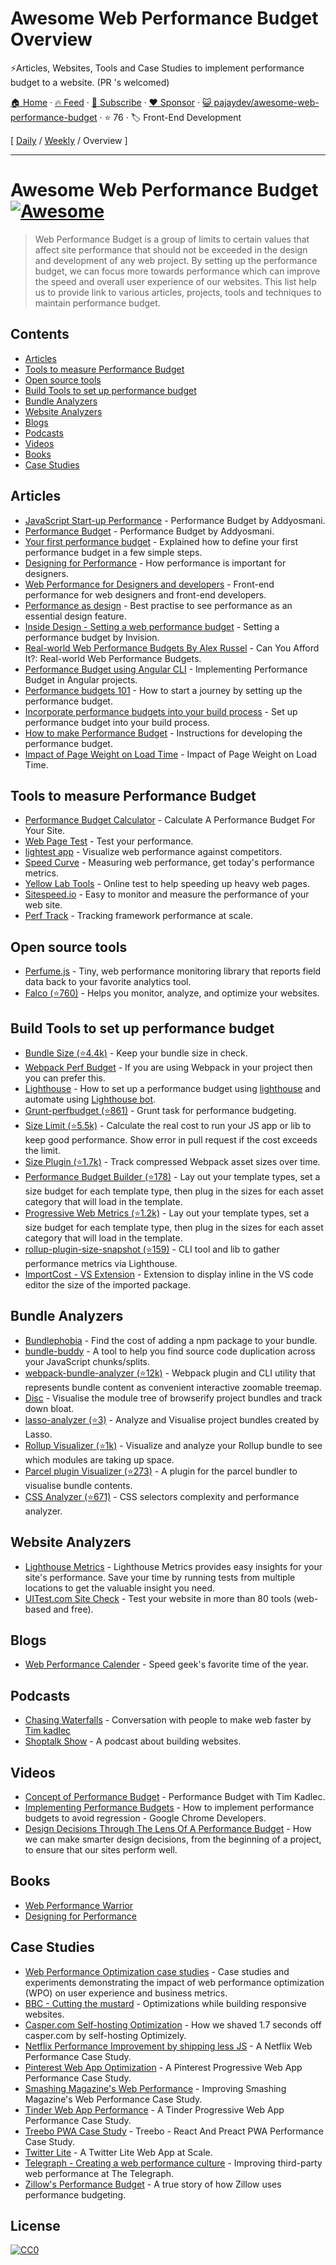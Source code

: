 # Awesome Web Performance Budget Overview

⚡️Articles, Websites, Tools and Case Studies to implement performance budget to a website. (PR 's welcomed)

[🏠 Home](/README.md) · [🔥 Feed](https://www.trackawesomelist.com/pajaydev/awesome-web-performance-budget/rss.xml) · [📮 Subscribe](https://trackawesomelist.us17.list-manage.com/subscribe?u=d2f0117aa829c83a63ec63c2f&id=36a103854c) · [❤️  Sponsor](https://github.com/sponsors/theowenyoung) · [😺 pajaydev/awesome-web-performance-budget](https://github.com/pajaydev/awesome-web-performance-budget) · ⭐ 76 · 🏷️ Front-End Development

[ [Daily](/content/pajaydev/awesome-web-performance-budget/README.md) / [Weekly](/content/pajaydev/awesome-web-performance-budget/week/README.md) / Overview ]

---

# Awesome Web Performance Budget [![Awesome](https://awesome.re/badge.svg)](https://awesome.re)

> Web Performance Budget is a group of limits to certain values that affect site performance that should not be exceeded in the design and development of any web project. By setting up the performance budget, we can focus more towards performance which can improve the speed and overall user experience of our websites. This list help us to provide link to various articles, projects, tools and techniques to maintain performance budget.

## Contents

*   [Articles](#articles)
*   [Tools to measure Performance Budget](#tools-to-measure-performance-budget)
*   [Open source tools](#open-source-tools)
*   [Build Tools to set up performance budget](#build-tools-to-set-up-performance-budget)
*   [Bundle Analyzers](#bundle-analyzers)
*   [Website Analyzers](#website-analyzers)
*   [Blogs](#blogs)
*   [Podcasts](#podcasts)
*   [Videos](#videos)
*   [Books](#books)
*   [Case Studies](#case-studies)

## Articles

*   [JavaScript Start-up Performance](https://medium.com/reloading/javascript-start-up-performance-69200f43b201) - Performance Budget by Addyosmani.
*   [Performance Budget](https://addyosmani.com/blog/performance-budgets/) - Performance Budget by Addyosmani.
*   [Your first performance budget](https://web.dev/your-first-performance-budget/) - Explained how to define your first performance budget in a few simple steps.
*   [Designing for Performance](http://designingforperformance.com/index.html#table-of-contents) - How performance is important for designers.
*   [Web Performance for Designers and developers](https://csswizardry.com/2013/01/front-end-performance-for-web-designers-and-front-end-developers/) - Front-end performance for web designers and front-end developers.
*   [Performance as design](http://bradfrost.com/blog/post/performance-as-design/) - Best practise to see performance as an essential design feature.
*   [Inside Design - Setting a web performance budget](https://www.invisionapp.com/inside-design/setting-a-web-performance-budget/) - Setting a performance budget by Invision.
*   [Real-world Web Performance Budgets By Alex Russel](https://infrequently.org/2017/10/can-you-afford-it-real-world-web-performance-budgets/) - Can You Afford It?: Real-world Web Performance Budgets.
*   [Performance Budget using Angular CLI](https://medium.com/dailyjs/how-did-angular-cli-budgets-save-my-day-and-how-they-can-save-yours-300d534aae7a) - Implementing Performance Budget in Angular projects.
*   [Performance budgets 101](https://web.dev/performance-budgets-101/) - How to start a journey by setting up the performance budget.
*   [Incorporate performance budgets into your build process](https://web.dev/incorporate-performance-budgets-into-your-build-tools) - Set up performance budget into your build process.
*   [How to make Performance Budget](http://v3.danielmall.com/articles/how-to-make-a-performance-budget/) - Instructions for developing the performance budget.
*   [Impact of Page Weight on Load Time](https://paulcalvano.com/2018-07-02-impact-of-page-weight-on-load-time/) - Impact of Page Weight on Load Time.

## Tools to measure Performance Budget

*   [Performance Budget Calculator](http://www.performancebudget.io/) - Calculate A Performance Budget For Your Site.
*   [Web Page Test](https://www.webpagetest.org/easy) - Test your performance.
*   [lightest app](https://www.lightest.app/) - Visualize web performance against competitors.
*   [Speed Curve](https://speedcurve.com) - Measuring web performance, get today's performance metrics.
*   [Yellow Lab Tools](https://yellowlab.tools/) - Online test to help speeding up heavy web pages.
*   [Sitespeed.io](https://www.sitespeed.io/) - Easy to monitor and measure the performance of your web site.
*   [Perf Track](https://perf-track.web.app/) - Tracking framework performance at scale.

## Open source tools

*   [Perfume.js](https://zizzamia.github.io/perfume/) - Tiny, web performance monitoring library that reports field data back to your favorite analytics tool.
*   [Falco (⭐760)](https://github.com/theodo/falco) - Helps you monitor, analyze, and optimize your websites.

## Build Tools to set up performance budget

*   [Bundle Size (⭐4.4k)](https://github.com/siddharthkp/bundlesize) - Keep your bundle size in check.
*   [Webpack Perf Budget](https://webpack.js.org/configuration/performance/) - If you are using Webpack in your project then you can prefer this.
*   [Lighthouse](https://web.dev/use-lighthouse-for-performance-budgets/) - How to set up a performance budget using [lighthouse](https://developers.google.com/web/tools/lighthouse) and automate using [Lighthouse bot](https://web.dev/using-lighthouse-bot-to-set-a-performance-budget/).
*   [Grunt-perfbudget (⭐861)](https://github.com/tkadlec/grunt-perfbudget) - Grunt task for performance budgeting.
*   [Size Limit (⭐5.5k)](https://github.com/ai/size-limit) - Calculate the real cost to run your JS app or lib to keep good performance. Show error in pull request if the cost exceeds the limit.
*   [Size Plugin (⭐1.7k)](https://github.com/GoogleChromeLabs/size-plugin) - Track compressed Webpack asset sizes over time.
*   [Performance Budget Builder (⭐178)](https://github.com/GoogleChromeLabs/pr-bot) - Lay out your template types, set a size budget for each template type, then plug in the sizes for each asset category that will load in the template.
*   [Progressive Web Metrics (⭐1.2k)](https://github.com/paulirish/pwmetrics) - Lay out your template types, set a size budget for each template type, then plug in the sizes for each asset category that will load in the template.
*   [rollup-plugin-size-snapshot (⭐159)](https://github.com/TrySound/rollup-plugin-size-snapshot) - CLI tool and lib to gather performance metrics via Lighthouse.
*   [ImportCost - VS Extension](https://marketplace.visualstudio.com/items?itemName=wix.vscode-import-cost) - Extension to display inline in the VS code editor the size of the imported package.

## Bundle Analyzers

*   [Bundlephobia](https://bundlephobia.com/) - Find the cost of adding a npm package to your bundle.
*   [bundle-buddy](https://bundle-buddy.firebaseapp.com/) - A tool to help you find source code duplication across your JavaScript chunks/splits.
*   [webpack-bundle-analyzer (⭐12k)](https://github.com/webpack-contrib/webpack-bundle-analyzer) - Webpack plugin and CLI utility that represents bundle content as convenient interactive zoomable treemap.
*   [Disc](http://hughsk.io/disc/) - Visualise the module tree of browserify project bundles and track down bloat.
*   [lasso-analyzer (⭐3)](https://github.com/ajay2507/lasso-analyzer) - Analyze and Visualise project bundles created by Lasso.
*   [Rollup Visualizer (⭐1k)](https://github.com/btd/rollup-plugin-visualizer) - Visualize and analyze your Rollup bundle to see which modules are taking up space.
*   [Parcel plugin Visualizer (⭐273)](https://github.com/gregtillbrook/parcel-plugin-bundle-visualiser) - A plugin for the parcel bundler to visualise bundle contents.
*   [CSS Analyzer (⭐671)](https://github.com/macbre/analyze-css) - CSS selectors complexity and performance analyzer.

## Website Analyzers

*   [Lighthouse Metrics](https://lighthouse-metrics.com/) - Lighthouse Metrics provides easy insights for your site's performance. Save your time by running tests from multiple locations to get the valuable insight you need.
*   [UITest.com Site Check](https://uitest.com/check/) - Test your website in more than 80 tools (web-based and free).

## Blogs

*   [Web Performance Calender](https://calendar.perfplanet.com/2020/) - Speed geek's favorite time of the year.

## Podcasts

*   [Chasing Waterfalls](https://chasingwaterfalls.io/) - Conversation with people to make web faster by [Tim kadlec](https://timkadlec.com/)
*   [Shoptalk Show](https://shoptalkshow.com/) - A podcast about building websites.

## Videos

*   [Concept of Performance Budget](https://www.youtube.com/watch?list=PLYo5nh8xQFpkwsu9QNlCpPGkmCCuTTWDJ\&v=yqejmZrtmNg) - Performance Budget with Tim Kadlec.
*   [Implementing Performance Budgets](https://youtu.be/vVlpCmK1l5k) - How to implement performance budgets to avoid regression - Google Chrome Developers.
*   [Design Decisions Through The Lens Of A Performance Budget](https://vimeo.com/108328247) - How we can make smarter design decisions, from the beginning of a project, to ensure that our sites perform well.

## Books

*   [Web Performance Warrior](https://www.oreilly.com/library/view/web-performance-warrior/9781492048114/)
*   [Designing for Performance](http://designingforperformance.com/)

## Case Studies

*   [Web Performance Optimization case studies](https://wpostats.com/) - Case studies and experiments demonstrating the impact of web performance optimization (WPO) on user experience and business metrics.
*   [BBC - Cutting the mustard](http://responsivenews.co.uk/post/18948466399/cutting-the-mustard) - Optimizations while building responsive websites.
*   [Casper.com Self-hosting Optimization](https://medium.com/caspertechteam/we-shaved-1-7-seconds-off-casper-com-by-self-hosting-optimizely-2704bcbff8ec) - How we shaved 1.7 seconds off casper.com by self-hosting Optimizely.
*   [Netflix Performance Improvement by shipping less JS](https://medium.com/dev-channel/a-netflix-web-performance-case-study-c0bcde26a9d9) - A Netflix Web Performance Case Study.
*   [Pinterest Web App Optimization](https://medium.com/dev-channel/a-pinterest-progressive-web-app-performance-case-study-3bd6ed2e6154/) - A Pinterest Progressive Web App Performance Case Study.
*   [Smashing Magazine's Web Performance](https://www.smashingmagazine.com/2014/09/improving-smashing-magazine-performance-case-study/) - Improving Smashing Magazine's Web Performance Case Study.
*   [Tinder Web App Performance](https://medium.com/@addyosmani/a-tinder-progressive-web-app-performance-case-study-78919d98ece0/) - A Tinder Progressive Web App Performance Case Study.
*   [Treebo PWA Case Study](https://medium.com/dev-channel/treebo-a-react-and-preact-progressive-web-app-performance-case-study-5e4f450d5299/) - Treebo - React And Preact PWA Performance Case Study.
*   [Twitter Lite](https://medium.com/@paularmstrong/twitter-lite-and-high-performance-react-progressive-web-apps-at-scale-d28a00e780a3/) - A Twitter Lite Web App at Scale.
*   [Telegraph - Creating a web performance culture](https://medium.com/the-telegraph-engineering/improving-third-party-web-performance-at-the-telegraph-a0a1000be5) - Improving third-party web performance at The Telegraph.
*   [Zillow's Performance Budget](https://www.zillow.com/engineering/bigger-faster-more-engaging-budget/) - A true story of how Zillow uses performance budgeting.

## License

[![CC0](https://mirrors.creativecommons.org/presskit/buttons/88x31/svg/cc-zero.svg)](https://creativecommons.org/publicdomain/zero/1.0)

